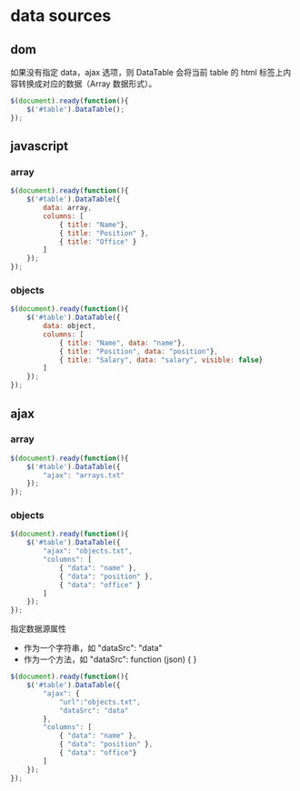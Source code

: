 # data sources

## dom

如果没有指定 data，ajax 选项，则 DataTable 会将当前 table 的 html 标签上内容转换成对应的数据（Array 数据形式）。

```javascript
$(document).ready(function(){
    $('#table').DataTable();
});
```

## javascript

### array

```javascript
$(document).ready(function(){
    $('#table').DataTable({
        data: array,
        columns: [
            { title: "Name"},
            { title: "Position" },
            { title: "Office" }
        ]
    });
});
```

### objects

```javascript
$(document).ready(function(){
    $('#table').DataTable({
        data: object,
        columns: [
            { title: "Name", data: "name"},
            { title: "Position", data: "position"},
            { title: "Salary", data: "salary", visible: false}
        ]
    });
});
```

## ajax

### array

```javascript
$(document).ready(function(){
    $('#table').DataTable({
        "ajax": "arrays.txt"
    });
});
```

### objects

```javascript
$(document).ready(function(){
    $('#table').DataTable({
        "ajax": "objects.txt",
        "columns": [
            { "data": "name" }, 
            { "data": "position" }, 
            { "data": "office" }
        ]
    });
});
```

指定数据源属性

- 作为一个字符串，如 "dataSrc": "data"
- 作为一个方法，如 "dataSrc": function (json) { }

```javascript
$(document).ready(function(){
    $('#table').DataTable({
        "ajax": {
            "url":"objects.txt",
            "dataSrc": "data"
        },
        "columns": [
            { "data": "name" },
            { "data": "position" },
            { "data": "office"}
        ]
    });
});
```


